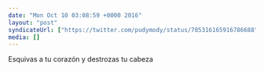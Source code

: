 ```yaml
---
date: "Mon Oct 10 03:08:59 +0000 2016"
layout: "post"
syndicateUrl: ["https://twitter.com/pudymody/status/785316165916786688"]
media: []
---
```

Esquivas a tu corazón y destrozas tu cabeza